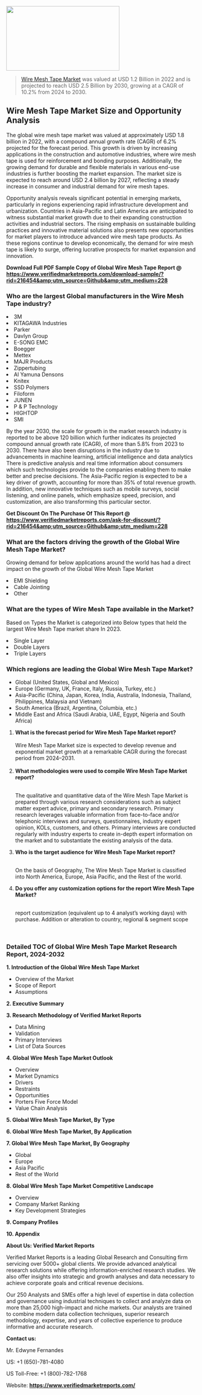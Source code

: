 <img src="https://ffe5etoiles.com/wp-content/uploads/2024/12/MST1-300x171.png" alt="" width="300" height="171" class="alignnone size-medium wp-image-20088" /><blockquote><p><p><a href="https://www.verifiedmarketreports.com/download-sample/?rid=216454&utm_source=Github&utm_medium=228" target="_blank">Wire Mesh Tape Market</a> was valued at USD 1.2 Billion in 2022 and is projected to reach USD 2.5 Billion by 2030, growing at a CAGR of 10.2% from 2024 to 2030.</p></blockquote><p><h2>Wire Mesh Tape Market Size and Opportunity Analysis</h2><p>The global wire mesh tape market was valued at approximately USD 1.8 billion in 2022, with a compound annual growth rate (CAGR) of 6.2% projected for the forecast period. This growth is driven by increasing applications in the construction and automotive industries, where wire mesh tape is used for reinforcement and bonding purposes. Additionally, the growing demand for durable and flexible materials in various end-use industries is further boosting the market expansion. The market size is expected to reach around USD 2.4 billion by 2027, reflecting a steady increase in consumer and industrial demand for wire mesh tapes.</p><p>Opportunity analysis reveals significant potential in emerging markets, particularly in regions experiencing rapid infrastructure development and urbanization. Countries in Asia-Pacific and Latin America are anticipated to witness substantial market growth due to their expanding construction activities and industrial sectors. The rising emphasis on sustainable building practices and innovative material solutions also presents new opportunities for market players to introduce advanced wire mesh tape products. As these regions continue to develop economically, the demand for wire mesh tape is likely to surge, offering lucrative prospects for market expansion and innovation.</p></p><p class=""><strong>Download Full PDF Sample Copy of Global Wire Mesh Tape Report @ <a href="https://www.verifiedmarketreports.com/download-sample/?rid=216454&amp;utm_source=Github&amp;utm_medium=228" target="_blank">https://www.verifiedmarketreports.com/download-sample/?rid=216454&amp;utm_source=Github&amp;utm_medium=228</a></strong></p><h3 id="" class="">Who are the largest Global manufacturers in the Wire Mesh Tape industry?</h3><p><li>3M</li><li> KITAGAWA Industries</li><li> Parker</li><li> Davlyn Group</li><li> E-SONG EMC</li><li> Boegger</li><li> Mettex</li><li> MAJR Products</li><li> Zippertubing</li><li> Al Yamuna Densons</li><li> Knitex</li><li> SSD Polymers</li><li> Filoform</li><li> JUNEN</li><li> P & P Technology</li><li> HIGHTOP</li><li> SMI</li></p><div class=""><div class="" dir="" data-message-author-role="" data-message-id="" data-message-model-slug=""><div class=""><div class=""><div class=""><div class="" dir="" data-message-author-role="" data-message-id="" data-message-model-slug=""><div class=""><div class=""><p>By the year 2030, the scale for growth in the market research industry is reported to be above 120 billion which further indicates its projected compound annual growth rate (CAGR), of more than 5.8% from 2023 to 2030. There have also been disruptions in the industry due to advancements in machine learning, artificial intelligence and data analytics There is predictive analysis and real time information about consumers which such technologies provide to the companies enabling them to make better and precise decisions. The Asia-Pacific region is expected to be a key driver of growth, accounting for more than 35% of total revenue growth. In addition, new innovative techniques such as mobile surveys, social listening, and online panels, which emphasize speed, precision, and customization, are also transforming this particular sector.</p><p><strong>Get Discount On The Purchase Of This Report @&nbsp; <a href="https://www.verifiedmarketreports.com/ask-for-discount/?rid=216454&amp;utm_source=Github&amp;utm_medium=228" target="_blank">https://www.verifiedmarketreports.com/ask-for-discount/?rid=216454&amp;utm_source=Github&amp;utm_medium=228</a></strong></p></div></div></div></div></div></div></div></div><h3 id="" class="">What are the factors driving the growth of the Global Wire Mesh Tape Market?</h3><p id="" class="">Growing demand for below applications around the world has had a direct impact on the growth of the Global Wire Mesh Tape Market</p><p id="" class=""><li>EMI Shielding</li><li> Cable Jointing</li><li> Other</li></p><h3 id="" class="">What are the types of Wire Mesh Tape available in the Market?</h3><p id="" class="">Based on Types the Market is categorized into Below types that held the largest Wire Mesh Tape market share In 2023.</p><p id="" class=""><li>Single Layer</li><li> Double Layers</li><li> Triple Layers</li></p><h3 id="" class="">Which regions are leading the Global Wire Mesh Tape Market?</h3><ul><li>Global (United States, Global and Mexico)</li><li>Europe (Germany, UK, France, Italy, Russia, Turkey, etc.)</li><li>Asia-Pacific (China, Japan, Korea, India, Australia, Indonesia, Thailand, Philippines, Malaysia and Vietnam)</li><li>South America (Brazil, Argentina, Columbia, etc.)</li><li>Middle East and Africa (Saudi Arabia, UAE, Egypt, Nigeria and South Africa)</li></ul><p><ol><li><strong>What is the forecast period for Wire Mesh Tape Market report?<br /></strong><br /><span data-sheets-root="1" data-sheets-value="{&quot;1&quot;:2,&quot;2&quot;:&quot;XXXX size is expected to develop revenue and exponential market growth at a remarkable CAGR during the forecast period from 2024&ndash;2030.&quot;}" data-sheets-userformat="{&quot;2&quot;:12674,&quot;4&quot;:{&quot;1&quot;:2,&quot;2&quot;:16776960},&quot;10&quot;:2,&quot;11&quot;:0,&quot;15&quot;:&quot;Arial&quot;,&quot;16&quot;:12}">Wire Mesh Tape Market size is expected to develop revenue and exponential market growth at a remarkable CAGR during the forecast period from 2024&ndash;2031.</span><br /><br /></li><li><strong>What methodologies were used to compile Wire Mesh Tape Market report?<br /><br /></strong><p>The qualitative and quantitative data of the&nbsp;Wire Mesh Tape Market is prepared through various research considerations such as subject matter expert advice, primary and secondary research. Primary research leverages valuable information from face-to-face and/or telephonic interviews and surveys, questionnaires, industry expert opinion, KOLs, customers, and others. Primary interviews are conducted regularly with industry experts to create in-depth expert information on the market and to substantiate the existing analysis of the data.&nbsp;</p></li><li><strong>Who is the target audience for Wire Mesh Tape Market report?<br /><br /></strong><p>On the basis of Geography, The&nbsp;Wire Mesh Tape Market is classified into North America, Europe, Asia Pacific, and the Rest of the world.</p></li><li><strong>Do you offer any customization options for the report Wire Mesh Tape Market?<br /><br /></strong><p>report customization (equivalent up to 4 analyst&rsquo;s working days) with purchase. Addition or alteration to country, regional &amp; segment scope</p><p>&nbsp;</p></li></ol></p><h3 id="" class="">Detailed TOC of Global Wire Mesh Tape Market Research Report, 2024-2032</h3><p id="" class=""><strong>1. Introduction of the Global Wire Mesh Tape Market</strong></p><ul><li>Overview of the Market</li><li>Scope of Report</li><li>Assumptions</li></ul><p id="" class=""><strong>2. Executive Summary</strong></p><p id="" class=""><strong>3. Research Methodology of&nbsp;Verified Market Reports</strong></p><ul><li>Data Mining</li><li>Validation</li><li>Primary Interviews</li><li>List of Data Sources</li></ul><p id="" class=""><strong>4. Global Wire Mesh Tape Market Outlook</strong></p><ul><li>Overview</li><li>Market Dynamics</li><li>Drivers</li><li>Restraints</li><li>Opportunities</li><li>Porters Five Force Model</li><li>Value Chain Analysis</li></ul><p id="" class=""><strong>5. Global Wire Mesh Tape Market, By&nbsp;Type</strong></p><p id="" class=""><strong>6. Global Wire Mesh Tape Market, By Application</strong></p><p id="" class=""><strong>7. Global Wire Mesh Tape Market, By Geography</strong></p><ul><li>Global</li><li>Europe</li><li>Asia Pacific</li><li>Rest of the World</li></ul><p id="" class=""><strong>8. Global Wire Mesh Tape Market Competitive Landscape</strong></p><ul><li>Overview</li><li>Company Market Ranking</li><li>Key Development Strategies</li></ul><p id="" class=""><strong>9. Company Profiles</strong></p><p id="" class=""><strong>10. Appendix</strong></p><p id="" class=""><strong>About Us: Verified Market Reports</strong></p><p id="" class="">Verified Market Reports is a leading Global Research and Consulting firm servicing over 5000+ global clients. We provide advanced analytical research solutions while offering information-enriched research studies. We also offer insights into strategic and growth analyses and data necessary to achieve corporate goals and critical revenue decisions.</p><p id="" class="">Our 250 Analysts and SMEs offer a high level of expertise in data collection and governance using industrial techniques to collect and analyze data on more than 25,000 high-impact and niche markets. Our analysts are trained to combine modern data collection techniques, superior research methodology, expertise, and years of collective experience to produce informative and accurate research.</p><p id="" class=""><strong>Contact us:</strong></p><p id="" class="">Mr. Edwyne Fernandes</p><p id="" class="">US: +1 (650)-781-4080</p><p id="" class="">US Toll-Free: +1 (800)-782-1768</p><p id="" class="">Website: <a target="" data-test-app-aware-link=""><strong>https://www.verifiedmarketreports.com/</strong></a></p>
